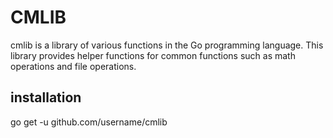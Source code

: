 # CMLIB

cmlib is a library of various functions in the Go programming language. This library provides helper functions for common functions such as math operations and file operations.

## installation  

go get -u github.com/username/cmlib
